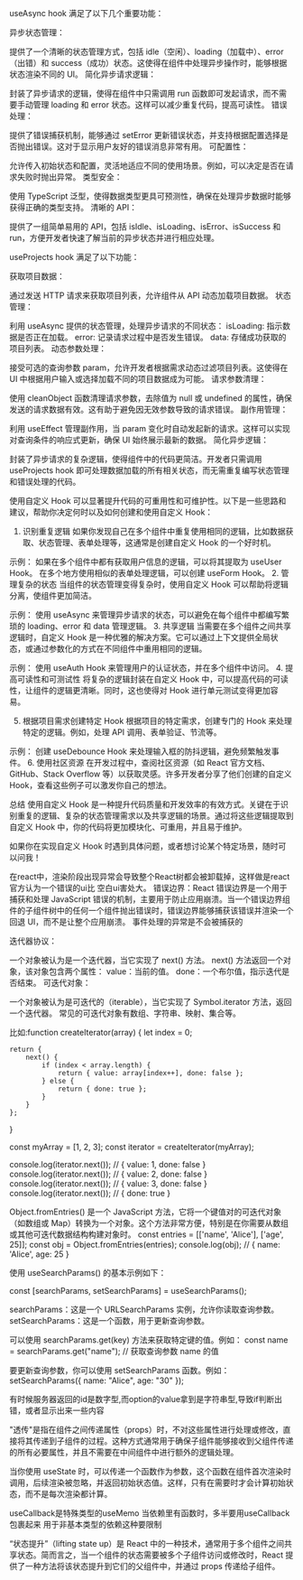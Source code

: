
useAsync hook 满足了以下几个重要功能：

异步状态管理：

提供了一个清晰的状态管理方式，包括 idle（空闲）、loading（加载中）、error（出错）和 success（成功）状态。这使得在组件中处理异步操作时，能够根据状态渲染不同的 UI。
简化异步请求逻辑：

封装了异步请求的逻辑，使得在组件中只需调用 run 函数即可发起请求，而不需要手动管理 loading 和 error 状态。这样可以减少重复代码，提高可读性。
错误处理：

提供了错误捕获机制，能够通过 setError 更新错误状态，并支持根据配置选择是否抛出错误。这对于显示用户友好的错误消息非常有用。
可配置性：

允许传入初始状态和配置，灵活地适应不同的使用场景。例如，可以决定是否在请求失败时抛出异常。
类型安全：

使用 TypeScript 泛型，使得数据类型更具可预测性，确保在处理异步数据时能够获得正确的类型支持。
清晰的 API：

提供了一组简单易用的 API，包括 isIdle、isLoading、isError、isSuccess 和 run，方便开发者快速了解当前的异步状态并进行相应处理。



useProjects hook 满足了以下功能：

获取项目数据：

通过发送 HTTP 请求来获取项目列表，允许组件从 API 动态加载项目数据。
状态管理：

利用 useAsync 提供的状态管理，处理异步请求的不同状态：
isLoading: 指示数据是否正在加载。
error: 记录请求过程中是否发生错误。
data: 存储成功获取的项目列表。
动态参数处理：

接受可选的查询参数 param，允许开发者根据需求动态过滤项目列表。这使得在 UI 中根据用户输入或选择加载不同的项目数据成为可能。
请求参数清理：

使用 cleanObject 函数清理请求参数，去除值为 null 或 undefined 的属性，确保发送的请求数据有效。这有助于避免因无效参数导致的请求错误。
副作用管理：

利用 useEffect 管理副作用，当 param 变化时自动发起新的请求。这样可以实现对查询条件的响应式更新，确保 UI 始终展示最新的数据。
简化异步逻辑：

封装了异步请求的复杂逻辑，使得组件中的代码更简洁。开发者只需调用 useProjects hook 即可处理数据加载的所有相关状态，而无需重复编写状态管理和错误处理的代码。




使用自定义 Hook 可以显著提升代码的可重用性和可维护性。以下是一些思路和建议，帮助你决定何时以及如何创建和使用自定义 Hook：

1. 识别重复逻辑
如果你发现自己在多个组件中重复使用相同的逻辑，比如数据获取、状态管理、表单处理等，这通常是创建自定义 Hook 的一个好时机。

示例：
如果在多个组件中都有获取用户信息的逻辑，可以将其提取为 useUser Hook。
在多个地方使用相似的表单处理逻辑，可以创建 useForm Hook。
2. 管理复杂的状态
当组件的状态管理变得复杂时，使用自定义 Hook 可以帮助将逻辑分离，使组件更加简洁。

示例：
使用 useAsync 来管理异步请求的状态，可以避免在每个组件中都编写繁琐的 loading、error 和 data 管理逻辑。
3. 共享逻辑
当需要在多个组件之间共享逻辑时，自定义 Hook 是一种优雅的解决方案。它可以通过上下文提供全局状态，或通过参数化的方式在不同组件中重用相同的逻辑。

示例：
使用 useAuth Hook 来管理用户的认证状态，并在多个组件中访问。
4. 提高可读性和可测试性
将复杂的逻辑封装在自定义 Hook 中，可以提高代码的可读性，让组件的逻辑更清晰。同时，这也使得对 Hook 进行单元测试变得更加容易。

5. 根据项目需求创建特定 Hook
根据项目的特定需求，创建专门的 Hook 来处理特定的逻辑。例如，处理 API 调用、表单验证、节流等。

示例：
创建 useDebounce Hook 来处理输入框的防抖逻辑，避免频繁触发事件。
6. 使用社区资源
在开发过程中，查阅社区资源（如 React 官方文档、GitHub、Stack Overflow 等）以获取灵感。许多开发者分享了他们创建的自定义 Hook，查看这些例子可以激发你自己的想法。

总结
使用自定义 Hook 是一种提升代码质量和开发效率的有效方式。关键在于识别重复的逻辑、复杂的状态管理需求以及共享逻辑的场景。通过将这些逻辑提取到自定义 Hook 中，你的代码将更加模块化、可重用，并且易于维护。

如果你在实现自定义 Hook 时遇到具体问题，或者想讨论某个特定场景，随时可以问我！


在react中，渲染阶段出现异常会导致整个React树都会被卸载掉，这样做是react官方认为一个错误的ui比
空白ui害处大。
错误边界：React 错误边界是一个用于捕获和处理 JavaScript 错误的机制，主要用于防止应用崩溃。当一个错误边界组件的子组件树中的任何一个组件抛出错误时，错误边界能够捕获该错误并渲染一个回退 UI，而不是让整个应用崩溃。
事件处理的异常是不会被捕获的

迭代器协议：

一个对象被认为是一个迭代器，当它实现了 next() 方法。
next() 方法返回一个对象，该对象包含两个属性：
value：当前的值。
done：一个布尔值，指示迭代是否结束。
可迭代对象：

一个对象被认为是可迭代的（iterable），当它实现了 Symbol.iterator 方法，返回一个迭代器。
常见的可迭代对象有数组、字符串、映射、集合等。

比如:function createIterator(array) {
    let index = 0;

    return {
        next() {
            if (index < array.length) {
                return { value: array[index++], done: false };
            } else {
                return { done: true };
            }
        }
    };
}

const myArray = [1, 2, 3];
const iterator = createIterator(myArray);

console.log(iterator.next()); // { value: 1, done: false }
console.log(iterator.next()); // { value: 2, done: false }
console.log(iterator.next()); // { value: 3, done: false }
console.log(iterator.next()); // { done: true }


Object.fromEntries() 是一个 JavaScript 方法，它将一个键值对的可迭代对象（如数组或 Map）转换为一个对象。这个方法非常方便，特别是在你需要从数组或其他可迭代数据结构构建对象时。
const entries = [['name', 'Alice'], ['age', 25]];
const obj = Object.fromEntries(entries);
console.log(obj); // { name: 'Alice', age: 25 }

使用 useSearchParams() 的基本示例如下：

const [searchParams, setSearchParams] = useSearchParams();

searchParams：这是一个 URLSearchParams 实例，允许你读取查询参数。
setSearchParams：这是一个函数，用于更新查询参数。

可以使用 searchParams.get(key) 方法来获取特定键的值。例如：
const name = searchParams.get("name"); // 获取查询参数 name 的值

要更新查询参数，你可以使用 setSearchParams 函数。例如：
setSearchParams({ name: "Alice", age: "30" });

有时候服务器返回的id是数字型,而option的value拿到是字符串型,导致if判断出错，或者显示出来一些内容

"透传"是指在组件之间传递属性（props）时，不对这些属性进行处理或修改，直接将其传递到子组件的过程。这种方式通常用于确保子组件能够接收到父组件传递的所有必要属性，并且不需要在中间组件中进行额外的逻辑处理。

当你使用 useState 时，可以传递一个函数作为参数，这个函数在组件首次渲染时调用，后续渲染被忽略，并返回初始状态值。这样，只有在需要时才会计算初始状态，而不是每次渲染都计算。

useCallback是特殊类型的useMemo 当依赖里有函数时，多半要用useCallback包裹起来 用于非基本类型的依赖这种要限制  

“状态提升”（lifting state up）是 React 中的一种技术，通常用于多个组件之间共享状态。简而言之，当一个组件的状态需要被多个子组件访问或修改时，React 提供了一种方法将该状态提升到它们的父组件中，并通过 props 传递给子组件。






